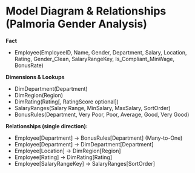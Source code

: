 
# Model Diagram & Relationships (Palmoria Gender Analysis)

**Fact**
- Employee(EmployeeID, Name, Gender, Department, Salary, Location, Rating, Gender_Clean, SalaryRangeKey, Is_Compliant_MinWage, BonusRate)

**Dimensions & Lookups**
- DimDepartment(Department)
- DimRegion(Region)
- DimRating(Rating[, RatingScore optional])
- SalaryRanges(Salary Range, MinSalary, MaxSalary, SortOrder)
- BonusRules(Department, Very Poor, Poor, Average, Good, Very Good)

**Relationships (single direction):**
- Employee[Department] → BonusRules[Department] (Many-to-One)
- Employee[Department] → DimDepartment[Department]
- Employee[Location]  → DimRegion[Region]
- Employee[Rating]    → DimRating[Rating]
- Employee[SalaryRangeKey] → SalaryRanges[SortOrder]
